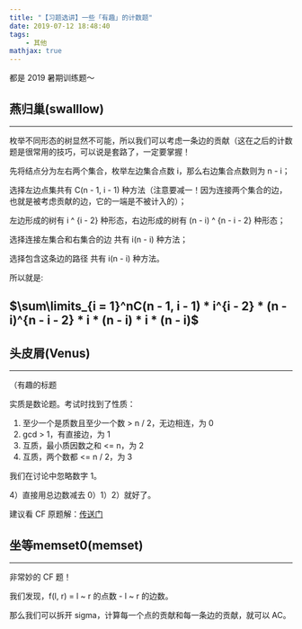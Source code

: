 ```yaml
---
title: "【习题选讲】一些「有趣」的计数题"
date: 2019-07-12 18:48:40
tags:
    - 其他
mathjax: true
---
```


都是 2019 暑期训练题～

## 燕归巢(swalllow)
---

枚举不同形态的树显然不可能，所以我们可以考虑一条边的贡献（这在之后的计数题是很常用的技巧，可以说是套路了，一定要掌握！

先将结点分为左右两个集合，枚举左边集合点数 i，那么右边集合点数则为 n - i；

选择左边点集共有 C(n - 1, i - 1) 种方法（注意要减一！因为连接两个集合的边，也就是被考虑贡献的边，它的一端是不被计入的）；

左边形成的树有 i ^ {i - 2} 种形态，右边形成的树有 (n - i) ^ {n - i - 2} 种形态；

选择连接左集合和右集合的边 共有 i(n - i) 种方法；

选择包含这条边的路径 共有 i(n - i) 种方法。

所以就是: 

## $\sum\limits_{i = 1}^nC(n - 1, i - 1) * i^{i - 2} * (n - i)^{n - i - 2} * i * (n - i) * i * (n - i)$


## 头皮屑(Venus)
-----

（有趣的标题

实质是数论题。考试时找到了性质：

1. 至少一个是质数且至少一个数 > n / 2，无边相连，为 0
2. gcd > 1，有直接边，为 1
3. 互质，最小质因数之和 <= n，为 2
4. 互质，两个数都 <= n / 2，为 3

我们在讨论中忽略数字 1。

4）直接用总边数减去 0）1）2）就好了。

建议看 CF 原题解：[传送门](http://codeforces.com/blog/entry/55200)


## 坐等memset0(memset)
---

非常妙的 CF 题！

我们发现，f(l, r) = l ~ r 的点数 - l ~ r 的边数。

那么我们可以拆开 sigma，计算每一个点的贡献和每一条边的贡献，就可以 AC。